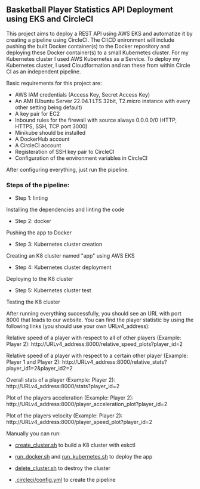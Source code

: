 
## Basketball Player Statistics API Deployment using EKS and CircleCI

This project aims to deploy a REST API using AWS EKS and automatize it by creating a pipeline using CircleCI. The CI\CD enironment will include pushing the built Docker container(s) to the Docker repository and deploying these Docker container(s) to a small Kubernetes cluster. For my Kubernetes cluster I used AWS Kubernetes as a Service. To deploy my Kubernetes cluster, I used Cloudformation and ran these from within Circle CI as an independent pipeline. 


Basic requirements for this project are:
- AWS IAM credentials (Access Key, Secret Access Key)
- An AMI (Ubuntu Server 22.04.1 LTS 32bit, T2.micro instance with every other setting being default)
- A key pair for EC2
- Inbound rules for the firewall with source always 0.0.0.0/0 (HTTP, HTTPS, SSH, TCP port 3000) 
- Minikube should be installed 
- A DockerHub account
- A CircleCI account
- Registeration of SSH key pair to CircleCI
- Configuration of the environment variables in CircleCI 


After configuring everything, just run the pipeline.

### Steps of the pipeline:
- Step 1: linting

Installing the dependencies and linting the code

- Step 2: docker

Pushing the app to Docker

- Step 3: Kubernetes cluster creation

Creating an K8 cluster named "app" using AWS EKS 

- Step 4: Kubernetes cluster deployment

Deploying to the K8 cluster

- Step 5: Kubernetes cluster test

Testing the K8 cluster

After running everything successfully, you should see an URL with port 8000 that leads to our website. You can find the player statistic by using the following links (you should use your own URLv4_address):  

Relative speed of a player with respect to all of other players (Example: Player 2): http://URLv4_address:8000/relative_speed_plots?player_id=2 

Relative speed of a player with respect to a certain other player (Example: Player 1 and Player 2): http://URLv4_address:8000/relative_stats?player_id1=2&player_id2=2 

Overall stats of a player (Example: Player 2): http://URLv4_address:8000/stats?player_id=2 

Plot of the players acceleration (Example: Player 2): http://URLv4_address:8000/player_acceleration_plot?player_id=2 

Plot of the players velocity (Example: Player 2): http://URLv4_address:8000/player_speed_plot?player_id=2 


Manually you can run:

- [create_cluster.sh](create_cluster.sh) to build a K8 cluster with eskctl 

- [run_docker.sh](run_docker.sh) and [run_kubernetes.sh](run_kubernetes.sh) to deploy the app

- [delete_cluster.sh](destroy_cluster.sh) to destroy the cluster

- [.circleci/config.yml](.circleci/config.yml) to create the pipeline
